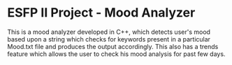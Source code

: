 # ESFP II Project - Mood Analyzer
This is a mood analyzer developed in C++, which detects user's mood based upon a string which checks for keywords present in a particular Mood.txt file and produces the output accordingly. This also has a trends feature which allows the user to check his mood analysis for past few days.
